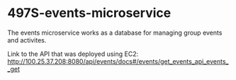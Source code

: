 # 497S-events-microservice

The events microservice works as a database for managing group events and activites.

Link to the API that was deployed using EC2: http://100.25.37.208:8080/api/events/docs#/events/get_events_api_events__get
